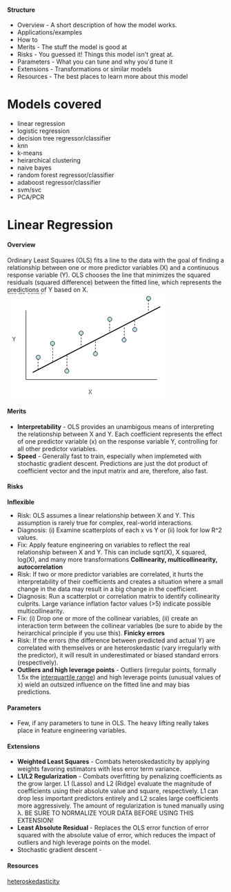 
#### Structure
- Overview - A short description of how the model works.
- Applications/examples
- How to
- Merits - The stuff the model is good at
- Risks - You guessed it! Things this model isn't great at.
- Parameters - What you can tune and why you'd tune it
- Extensions - Transformations or similar models
- Resources - The best places to learn more about this model

# Models covered
- linear regression
- logistic regression
- decision tree regressor/classifier
- knn
- k-means
- heirarchical clustering
- naive bayes
- random forest regressor/classifier
- adaboost regressor/classifier
- svm/svc
- PCA/PCR

# Linear Regression
#### Overview
Ordinary Least Squares (OLS) fits a line to the data with the goal of finding a relationship between one or more predictor variables (X) and a continuous response variable (Y). OLS chooses the line that minimizes the squared residuals (squared difference) between the fitted line, which represents the predictions of Y based on X.
![alt text](assets/linear_regression.png)

#### Merits
- __Interpretability__ - OLS provides an unambigous means of interpreting the relationship between X and Y. Each coefficient represents the effect of one predictor variable (x) on the response variable Y, controlling for all other predictor variables.
- __Speed__ - Generally fast to train, especially when implemeted with stochastic gradient descent. Predictions are just the dot product of coefficient vector and the input matrix and are, therefore, also fast.

#### Risks
__Inflexible__
- Risk: OLS assumes a linear relationship between X and Y. This assumption is rarely true for complex, real-world interactions. 
- Diagnosis: (i) Examine scatterplots of each x vs Y or (ii) look for low R^2 values.
- Fix: Apply feature engineering on variables to reflect the real relationship between X and Y. This can include sqrt(X), X squared, log(X), and many more transformations
__Collinearity, multicollinearity, autocorrelation__ 
- Risk: If two or more predictor variables are correlated, it hurts the interpretability  of their coefficients and creates a situation where a small change in the data may result in a big change in the coefficient.
- Diagnosis: Run a scatterplot or correlation matrix to identify collinearity culprits. Large variance inflation factor values (>5) indicate possible multicollinearity.
- Fix: (i) Drop one or more of the collinear variables, (ii) create an interaction term between the collinear variables (be sure to abide by the heirarchical principle if you use this).
__Finicky errors__ 
- Risk: If the errors (the difference between predicted and actual Y) are correlated with themselves or are heteroskedastic (vary irregularly with the predictor), it will result in underestimated or biased standard errors (respectively).
- __Outliers and high leverage points__ - Outliers (irregular points, formally 1.5x the [interquartile range](http://www.mathwords.com/o/outlier.htm)) and high leverage points (unusual values of x) wield an outsized influence on the fitted line and may bias predictions.

#### Parameters
- Few, if any parameters to tune in OLS. The heavy lifting really takes place in feature engineering variables.

#### Extensions
- __Weighted Least Squares__ - Combats heteroskedasticity by applying weights favoring estimators with less error term variance.
- __L1/L2 Regularization__ - Combats overfitting by penalizing coefficients as the grow larger. L1 (Lasso) and L2 (Ridge) evaluate the magnitude of coefficients using their absolute value and square, respectively. L1 can drop less important predictors entirely and L2 scales large coefficients more aggressively. The amount of regularization is tuned manually using λ. BE SURE TO NORMALIZE YOUR DATA BEFORE USING THIS EXTENSION! 
- __Least Absolute Residual__ - Replaces the OLS error function of error squared with the absolute value of error, which reduces the impact of outliers and high leverage points on the model. 
- Stochastic gradient descent - 

#### Resources
[heteroskedasticity](http://www.statsmakemecry.com/smmctheblog/confusing-stats-terms-explained-heteroscedasticity-heteroske.html)
